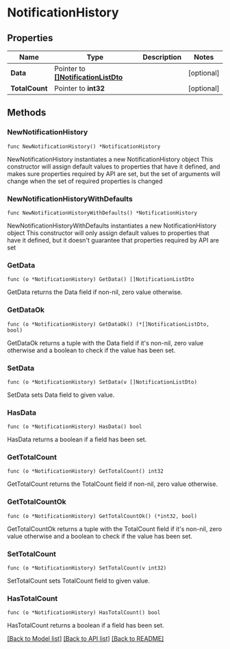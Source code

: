 # NotificationHistory

## Properties

Name | Type | Description | Notes
------------ | ------------- | ------------- | -------------
**Data** | Pointer to [**[]NotificationListDto**](NotificationListDto.md) |  | [optional] 
**TotalCount** | Pointer to **int32** |  | [optional] 

## Methods

### NewNotificationHistory

`func NewNotificationHistory() *NotificationHistory`

NewNotificationHistory instantiates a new NotificationHistory object
This constructor will assign default values to properties that have it defined,
and makes sure properties required by API are set, but the set of arguments
will change when the set of required properties is changed

### NewNotificationHistoryWithDefaults

`func NewNotificationHistoryWithDefaults() *NotificationHistory`

NewNotificationHistoryWithDefaults instantiates a new NotificationHistory object
This constructor will only assign default values to properties that have it defined,
but it doesn't guarantee that properties required by API are set

### GetData

`func (o *NotificationHistory) GetData() []NotificationListDto`

GetData returns the Data field if non-nil, zero value otherwise.

### GetDataOk

`func (o *NotificationHistory) GetDataOk() (*[]NotificationListDto, bool)`

GetDataOk returns a tuple with the Data field if it's non-nil, zero value otherwise
and a boolean to check if the value has been set.

### SetData

`func (o *NotificationHistory) SetData(v []NotificationListDto)`

SetData sets Data field to given value.

### HasData

`func (o *NotificationHistory) HasData() bool`

HasData returns a boolean if a field has been set.

### GetTotalCount

`func (o *NotificationHistory) GetTotalCount() int32`

GetTotalCount returns the TotalCount field if non-nil, zero value otherwise.

### GetTotalCountOk

`func (o *NotificationHistory) GetTotalCountOk() (*int32, bool)`

GetTotalCountOk returns a tuple with the TotalCount field if it's non-nil, zero value otherwise
and a boolean to check if the value has been set.

### SetTotalCount

`func (o *NotificationHistory) SetTotalCount(v int32)`

SetTotalCount sets TotalCount field to given value.

### HasTotalCount

`func (o *NotificationHistory) HasTotalCount() bool`

HasTotalCount returns a boolean if a field has been set.


[[Back to Model list]](../README.md#documentation-for-models) [[Back to API list]](../README.md#documentation-for-api-endpoints) [[Back to README]](../README.md)


